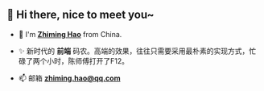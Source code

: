 ## 👋 Hi there, nice to meet you~

- 👀 I'm [**Zhiming Hao**](https://www.icehim.com/) from China.

- ✨ 新时代的 **前端** 码农。高端的效果，往往只需要采用最朴素的实现方式，忙碌了两个小时，陈师傅打开了F12。

- 📫 邮箱 **zhiming.hao@qq.com**
